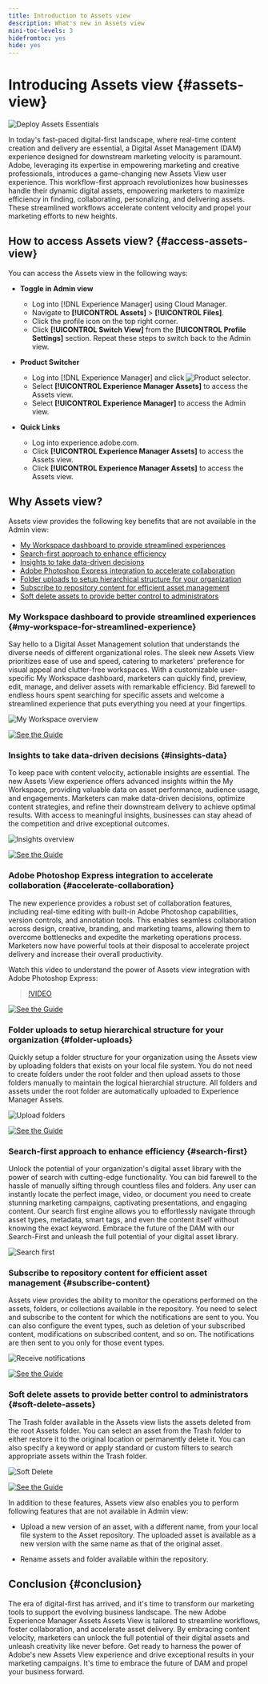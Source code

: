 ```yaml
---
title: Introduction to Assets view
description: What's new in Assets view
mini-toc-levels: 3
hidefromtoc: yes
hide: yes
---
```


# Introducing Assets view {#assets-view}

![Deploy Assets Essentials](assets/banner-image.jpg)

In today's fast-paced digital-first landscape, where real-time content creation and delivery are essential, a Digital Asset Management (DAM) experience designed for downstream marketing velocity is paramount. Adobe, leveraging its expertise in empowering marketing and creative professionals, introduces a game-changing new Assets View user experience. This workflow-first approach revolutionizes how businesses handle their dynamic digital assets, empowering marketers to maximize efficiency in finding, collaborating, personalizing, and delivering assets. These streamlined workflows accelerate content velocity and propel your marketing efforts to new heights. 

## How to access Assets view? {#access-assets-view}

You can access the Assets view in the following ways:

* **Toggle in Admin view**

    * Log into [!DNL Experience Manager] using Cloud Manager.
    * Navigate to **[!UICONTROL Assets]** > **[!UICONTROL Files]**.
    * Click the profile icon on the top right corner.
    * Click **[!UICONTROL Switch View]** from the **[!UICONTROL Profile Settings]** section.
    Repeat these steps to switch back to the Admin view.

* **Product Switcher**
    * Log into [!DNL Experience Manager] and click ![Product selector](assets/waffle-icon.svg).
    * Select **[!UICONTROL Experience Manager Assets]** to access the Assets view.
    * Select **[!UICONTROL Experience Manager]** to access the Admin view.

* **Quick Links** 
    * Log into experience.adobe.com.
    * Click **[!UICONTROL Experience Manager Assets]** to access the Assets view.
    * Click **[!UICONTROL Experience Manager Assets]** to access the Assets view.

## Why Assets view?

Assets view provides the following key benefits that are not available in the Admin view:

* [My Workspace dashboard to provide streamlined experiences](#my-workspace-for-streamlined-experience)
* [Search-first approach to enhance efficiency](#search-first)
* [Insights to take data-driven decisions](#insights-data)
* [Adobe Photoshop Express integration to accelerate collaboration](#accelerate-collaboration)
* [Folder uploads to setup hierarchical structure for your organization](#folder-uploads)
* [Subscribe to repository content for efficient asset management](#subscribe-content)
* [Soft delete assets to provide better control to administrators](#soft-delete-assets)

### My Workspace dashboard to provide streamlined experiences {#my-workspace-for-streamlined-experience}

Say hello to a Digital Asset Management solution that understands the diverse needs of different organizational roles. The sleek new Assets View prioritizes ease of use and speed, catering to marketers' preference for visual appeal and clutter-free workspaces. With a customizable user-specific My Workspace dashboard, marketers can quickly find, preview, edit, manage, and deliver assets with remarkable efficiency. Bid farewell to endless hours spent searching for specific assets and welcome a streamlined experience that puts everything you need at your fingertips.

![My Workspace overview](assets/my-workspace-demo.gif)

[![See the Guide](https://helpx.adobe.com/content/dam/help/en/marketing-cloud/how-to/digital-foundation/_jcr_content/main-pars/image_1250343773/see-the-guide-sm.png)](my-workspace.md)

### Insights to take data-driven decisions {#insights-data}

To keep pace with content velocity, actionable insights are essential. The new Assets View experience offers advanced insights within the My Workspace, providing valuable data on asset performance, audience usage, and engagements. Marketers can make data-driven decisions, optimize content strategies, and refine their downstream delivery to achieve optimal results. With access to meaningful insights, businesses can stay ahead of the competition and drive exceptional outcomes.

![Insights overview](assets/insights-overview.gif)

[![See the Guide](https://helpx.adobe.com/content/dam/help/en/marketing-cloud/how-to/digital-foundation/_jcr_content/main-pars/image_1250343773/see-the-guide-sm.png)](manage-reports.md#view-live-statistics)

### Adobe Photoshop Express integration to accelerate collaboration {#accelerate-collaboration}

The new experience provides a robust set of collaboration features, including real-time editing with built-in Adobe Photoshop capabilities, version controls, and annotation tools. This enables seamless collaboration across design, creative, branding, and marketing teams, allowing them to overcome bottlenecks and expedite the marketing operations process. Marketers now have powerful tools at their disposal to accelerate project delivery and increase their overall productivity.

Watch this video to understand the power of Assets view integration with Adobe Photoshop Express: 

>[!VIDEO](https://video.tv.adobe.com/v/3420922)

[![See the Guide](https://helpx.adobe.com/content/dam/help/en/marketing-cloud/how-to/digital-foundation/_jcr_content/main-pars/image_1250343773/see-the-guide-sm.png)](edit-images.md)

### Folder uploads to setup hierarchical structure for your organization {#folder-uploads}

Quickly setup a folder structure for your organization using the Assets view by uploading folders that exists on your local file system. You do not need to create folders under the root folder and then upload assets to those folders manually to maintain the logical hierarchial structure. All folders and assets under the root folder are automatically uploaded to Experience Manager Assets.

![Upload folders](assets/folder-uploads.gif)

[![See the Guide](https://helpx.adobe.com/content/dam/help/en/marketing-cloud/how-to/digital-foundation/_jcr_content/main-pars/image_1250343773/see-the-guide-sm.png)](add-delete.md)

### Search-first approach to enhance efficiency {#search-first}

Unlock the potential of your organization's digital asset library with the power of search with cutting-edge functionality. You can bid farewell to the hassle of manually sifting through countless files and folders. Any user can instantly locate the perfect image, video, or document you need to create stunning marketing campaigns, captivating presentations, and engaging content. Our search first engine allows you to effortlessly navigate through asset types, metadata, smart tags, and even the content itself without knowing the exact keyword. Embrace the future of the DAM with our Search-First and unleash the full potential of your digital asset library.

![Search first](assets/search-first.gif)

### Subscribe to repository content for efficient asset management {#subscribe-content}

Assets view provides the ability to monitor the operations performed on the assets, folders, or collections available in the repository. You need to select and subscribe to the content for which the notifications are sent to you. You can also configure the event types, such as deletion of your subscribed content, modifications on subscribed content, and so on. The notifications are then sent to you only for those event types.

![Receive notifications](assets/notifications.gif)

[![See the Guide](https://helpx.adobe.com/content/dam/help/en/marketing-cloud/how-to/digital-foundation/_jcr_content/main-pars/image_1250343773/see-the-guide-sm.png)](manage-notifications.md)

### Soft delete assets to provide better control to administrators {#soft-delete-assets}

The Trash folder available in the Assets view lists the assets deleted from the root Assets folder. You can select an asset from the Trash folder to either restore it to the original location or permanently delete it. You can also specify a keyword or apply standard or custom filters to search appropriate assets within the Trash folder.

![Soft Delete](assets/soft-delete.gif)

[![See the Guide](https://helpx.adobe.com/content/dam/help/en/marketing-cloud/how-to/digital-foundation/_jcr_content/main-pars/image_1250343773/see-the-guide-sm.png)](navigate-view.md)

In addition to these features, Assets view also enables you to perform following features that are not available in Admin view:

* Upload a new version of an asset, with a different name, from your local file system to the Asset repository. The uploaded asset is available as a new version with the same name as that of the original asset.

* Rename assets and folder available within the repository.

## Conclusion {#conclusion}

The era of digital-first has arrived, and it's time to transform our marketing tools to support the evolving business landscape. The new Adobe Experience Manager Assets Assets View is tailored to streamline workflows, foster collaboration, and accelerate asset delivery. By embracing content velocity, marketers can unlock the full potential of their digital assets and unleash creativity like never before. Get ready to harness the power of Adobe's new Assets View experience and drive exceptional results in your marketing campaigns. It's time to embrace the future of DAM and propel your business forward.



    